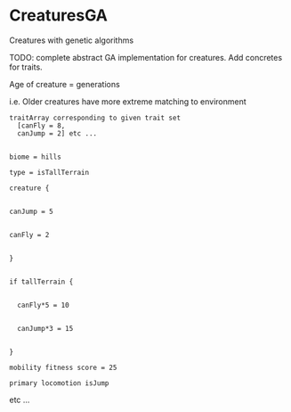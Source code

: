 # CreaturesGA
Creatures with genetic algorithms
<br>

TODO: complete abstract GA implementation for creatures. Add concretes for traits.

Age of creature = generations

i.e. Older creatures have more extreme matching to environment

	traitArray corresponding to given trait set
	  [canFly = 8,
	  canJump = 2] etc ...
	  
	
	biome = hills
	
	type = isTallTerrain
	
	creature {
	
	
	canJump = 5
	
	
	canFly = 2
	
	
	}
	
	
	if tallTerrain {
	
	
	  canFly*5 = 10
	
	
	  canJump*3 = 15
	
	
	}
	
	mobility fitness score = 25

	primary locomotion isJump

 etc ...
  
